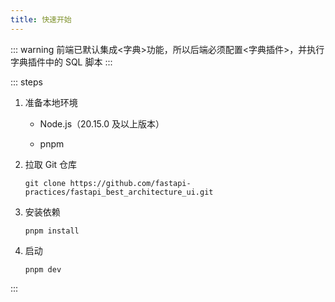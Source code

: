 ```yaml
---
title: 快速开始
---
```


::: warning
前端已默认集成<字典>功能，所以后端必须配置<字典插件>，并执行字典插件中的 SQL 脚本
:::

::: steps

1. 准备本地环境

    - Node.js（20.15.0 及以上版本）
    - <p>pnpm</p>

2. 拉取 Git 仓库

   ```shell
   git clone https://github.com/fastapi-practices/fastapi_best_architecture_ui.git
   ```

3. 安装依赖

   ```shell
   pnpm install
   ```

4. 启动

   ```shell
   pnpm dev
   ```

:::
